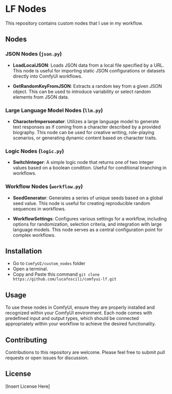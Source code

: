 # LF Nodes

This repository contains custom nodes that I use in my workflow.

## Nodes

### JSON Nodes (`json.py`)

- **LoadLocalJSON**: Loads JSON data from a local file specified by a URL. This node is useful for importing static JSON configurations or datasets directly into ComfyUI workflows.
  
- **GetRandomKeyFromJSON**: Extracts a random key from a given JSON object. This can be used to introduce variability or select random elements from JSON data.

### Large Language Model Nodes (`llm.py`)

- **CharacterImpersonator**: Utilizes a large language model to generate text responses as if coming from a character described by a provided biography. This node can be used for creative writing, role-playing scenarios, or generating dynamic content based on character traits.

### Logic Nodes (`logic.py`)

- **SwitchInteger**: A simple logic node that returns one of two integer values based on a boolean condition. Useful for conditional branching in workflows.

### Workflow Nodes (`workflow.py`)

- **SeedGenerator**: Generates a series of unique seeds based on a global seed value. This node is useful for creating reproducible random sequences in workflows.

- **WorkflowSettings**: Configures various settings for a workflow, including options for randomization, selection criteria, and integration with large language models. This node serves as a central configuration point for complex workflows.

## Installation

- Go to `ComfyUI/custom_nodes` folder
- Open a terminal.
- Copy and Paste this command `git clone https://github.com/lucafoscili/comfyui-lf.git`

## Usage

To use these nodes in ComfyUI, ensure they are properly installed and recognized within your ComfyUI environment. Each node comes with predefined input and output types, which should be connected appropriately within your workflow to achieve the desired functionality.

## Contributing

Contributions to this repository are welcome. Please feel free to submit pull requests or open issues for discussion.

## License

[Insert License Here]